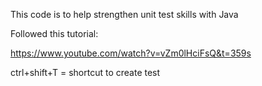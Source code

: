 This code is to help strengthen unit test skills with Java

Followed this tutorial:

https://www.youtube.com/watch?v=vZm0lHciFsQ&t=359s

ctrl+shift+T = shortcut to create test
